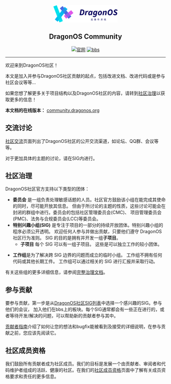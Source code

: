 
<div align="center">
  <img width="40%" src="./.vuepress/public/images/dragonos-full-logo.svg" alt="dragonos-logo"></br>
  <h2>DragonOS Community</h2>

<a href="https://dragonos.org"><img alt="官网" src="https://img.shields.io/badge/%E5%AE%98%E7%BD%91-DragonOS.org-4c69e4?link=https%3A%2F%2Fbbs.dragonos.org.cn" ></a>
<a href="https://bbs.dragonos.org.cn"><img alt="bbs" src="https://img.shields.io/badge/BBS-bbs.dragonos.org.cn-purple?link=https%3A%2F%2Fbbs.dragonos.org.cn" ></a>



---

</div>

欢迎来到DragonOS社区！

本文是加入并参与DragonOS社区贡献的起点，包括改进文档、改进代码或是参与社区会议等等...

如果您想了解更多关于项目结构以及DragonOS社区的内容，请转到[社区治理]以获取更多的信息！

**本文档的在线版本：** [community.dragonos.org](https://community.dragonos.org)

## 交流讨论

[社区交流]页面列出了DragonOS社区的公开交流渠道，如论坛、QQ群、会议等等。

对于更加具体的主题的讨论，请在SIG内进行。

## 社区治理

DragonOS社区官方支持以下类型的团体：

- **委员会** 是一组负责处理敏感话题的人员。社区官方鼓励该小组在能完成其使命的同时，尽可能开放其信息。
  但由于所讨论的主题的性质，这些讨论可能会在封闭的群组中进行。委员会的包括社区管理委员会(CMC)、
  项目管理委员会(PMC)、法务与合规委员会(LCC)等委员会。
- **特别兴趣小组(SIG)** 是专注于项目的一部分的持续开放团体。特别兴趣小组的程序必须公开透明。
  欢迎任何人参与并做出贡献，只要他们遵守 DragonOS 社区行为准则。
  SIG 的目的是拥有并开发一组**子项目**。
   * **子项目** 每个 SIG 可以有一组子项目。
    这些是可以独立工作的较小团体。
* **工作组**是为了解决跨 SIG 边界的问题而成立的临时小组。
  工作组不拥有任何代码或其他长期工件。
  工作组可以通过相关的 SIG 进行汇报并采取行动。

有关这些组的更多详细信息，请参阅[完整治理文档](governance/README.md)。 

## 参与贡献

要参与贡献，第一步是从[DragonOS社区SIG列表](sigs/README.md)中选择一个感兴趣的SIG。参与他们的会议，
加入他们在bbs上的板块。每个SIG通常都会有一些正在进行的，或者等待开发/解决的问题，可以帮助新的贡献者参与其中。

[贡献者指南]介绍了如何让您的想法和bugfix能被看到及接受的详细说明，在参与贡献之前，您应该先阅读它。

## 社区成员资格

我们鼓励所有贡献者成为社区成员。我们的目标是发展一个由贡献者、审阅者和代码维护者组成的活跃、健康的社区。在我们的[社区成员资格]页面中了解有关成员资格要求和责任的更多信息。

[社区治理]: governance/README.md
[社区交流]: communication/README.md
[贡献者指南]: contributors/README.md
[社区成员资格]: governance/community-membership.md
